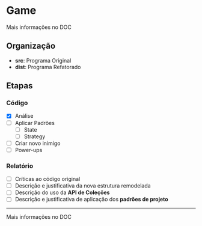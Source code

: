 # Game

Mais informações no DOC

## Organização

* **src**: Programa Original
* **dist**: Programa Refatorado

## Etapas

### Código

- [x] Análise
- [ ] Aplicar Padrões
	- [ ] State
	- [ ] Strategy
- [ ] Criar novo inimigo
- [ ] Power-ups

### Relatório

- [ ] Críticas ao código original
- [ ] Descrição e justificativa da nova estrutura remodelada
- [ ] Descrição do uso da **API de Coleções**
- [ ] Descrição e justificativa de aplicação dos **padrões de projeto**

___
Mais informações no DOC